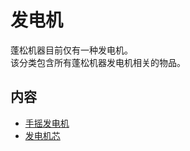 # 发电机

蓬松机器目前仅有一种发电机。  
该分类包含所有蓬松机器发电机相关的物品。

## 内容

- [手摇发电机](./Crank-Generator)
- [发电机芯](./Crank-Generator)
